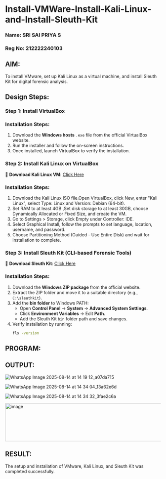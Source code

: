 # Install-VMWare-Install-Kali-Linux-and-Install-Sleuth-Kit
### Name: SRI SAI PRIYA S
### Reg No: 212222240103
## AIM:

To install VMware, set up Kali Linux as a virtual machine, and install Sleuth Kit for digital forensic analysis.

## **Design Steps:**

### **Step 1: Install  VirtualBox**

### **Installation Steps:**
1. Download the **Windows hosts** `.exe` file from the official VirtualBox website.  
2. Run the installer and follow the on-screen instructions.  
3. Once installed, launch VirtualBox to verify the installation.


### **Step 2: Install Kali Linux on VirtualBox**
🔗 **Download Kali Linux VM**: [Click Here](https://www.kali.org/get-kali/#kali-virtual-machines)  

### **Installation Steps:**
1. Download the Kali Linux ISO file.Open VirtualBox, click New, enter "Kali Linux", select Type: Linux and Version: Debian (64-bit).  
2. Set RAM to at least 4GB ,Set disk storage to at least 30GB, choose Dynamically Allocated or Fixed Size, and create the VM. 
3. Go to Settings > Storage, click Empty under Controller: IDE. 
4. Select Graphical Install, follow the prompts to set language, location, username, and password.
5. Choose Partitioning Method (Guided - Use Entire Disk) and wait for installation to complete.


### **Step 3: Install Sleuth Kit (CLI-based Forensic Tools)**
🔗 **Download Sleuth Kit**: [Click Here](https://sleuthkit.org/download.php)  

### **Installation Steps:**
1. Download the **Windows ZIP package** from the official website.  
2. Extract the ZIP folder and move it to a suitable directory (e.g., `C:\sleuthkit`).  
3. Add the **bin folder** to Windows PATH:
   - Open **Control Panel** → **System** → **Advanced System Settings**.  
   - Click **Environment Variables** → Edit **Path**.  
   - Add the Sleuth Kit `bin` folder path and save changes.  
4. Verify installation by running:
   ```sh
   fls -version
   
## PROGRAM:

## OUTPUT:

![WhatsApp Image 2025-08-14 at 14 19 12_a07da715](https://github.com/user-attachments/assets/29789678-a0a5-45a7-994f-ad5214e11fd1)

![WhatsApp Image 2025-08-14 at 14 34 04_13a62e6d](https://github.com/user-attachments/assets/a40d7ea7-343d-45d4-8717-7e1894a16a38)

![WhatsApp Image 2025-08-14 at 14 34 32_3fae2c6a](https://github.com/user-attachments/assets/44c7b2a7-3ef6-4f4c-b72d-749d2434e20e)

<img width="706" height="123" alt="image" src="https://github.com/user-attachments/assets/14c6d9d9-ea6e-44a0-85cc-d0e21e053104" />

## RESULT:
The setup and installation of VMware, Kali Linux, and Sleuth Kit was completed successfully.
